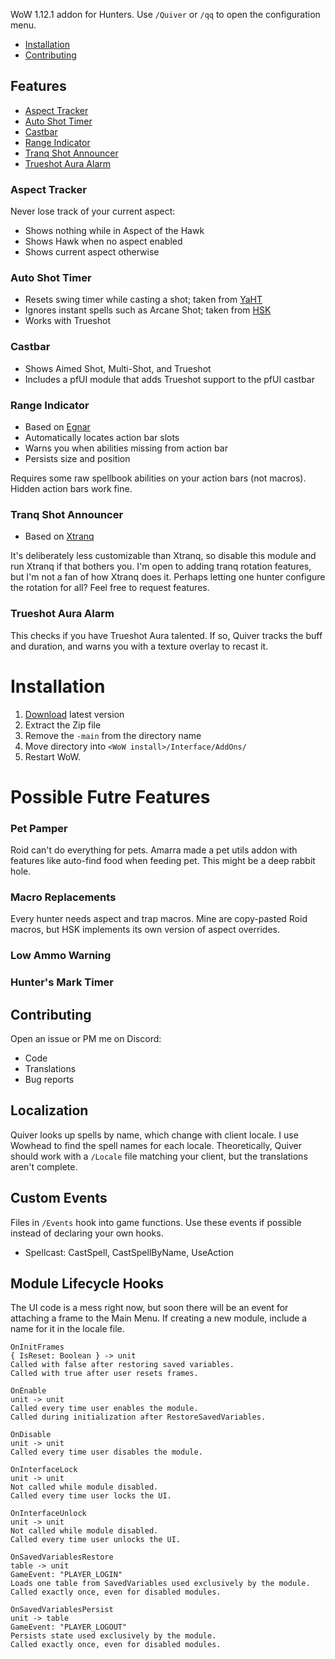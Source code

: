 WoW 1.12.1 addon for Hunters. Use `/Quiver` or `/qq` to open the configuration menu.

- [Installation](#installation)
- [Contributing](#contributing)

## Features
- [Aspect Tracker](#aspect-tracker)
- [Auto Shot Timer](#auto-shot-timer)
- [Castbar](#castbar)
- [Range Indicator](#range-indicator)
- [Tranq Shot Announcer](#tranq-shot-announcer)
- [Trueshot Aura Alarm](#trueshot-aura-alarm)

### Aspect Tracker
Never lose track of your current aspect:
- Shows nothing while in Aspect of the Hawk
- Shows Hawk when no aspect enabled
- Shows current aspect otherwise

### Auto Shot Timer
- Resets swing timer while casting a shot; taken from [YaHT](https://github.com/Aviana/YaHT/tree/1.12.1)
- Ignores instant spells such as Arcane Shot; taken from [HSK](https://github.com/anstellaire/HunterSwissKnife)
- Works with Trueshot

### Castbar
- Shows Aimed Shot, Multi-Shot, and Trueshot
- Includes a pfUI module that adds Trueshot support to the pfUI castbar

### Range Indicator
- Based on [Egnar](https://github.com/Medeah/Egnar)
- Automatically locates action bar slots
- Warns you when abilities missing from action bar
- Persists size and position

Requires some raw spellbook abilities on your action bars (not macros). Hidden action bars work fine.

### Tranq Shot Announcer
- Based on [Xtranq](https://github.com/unknauwn/XTranqManager/tree/master)

It's deliberately less customizable than Xtranq, so disable this module and run Xtranq if that bothers you. I'm open to adding tranq rotation features, but I'm not a fan of how Xtranq does it. Perhaps letting one hunter configure the rotation for all? Feel free to request features.

### Trueshot Aura Alarm
This checks if you have Trueshot Aura talented. If so, Quiver tracks the buff and duration, and warns you with a texture overlay to recast it.

# Installation
1. [Download](https://github.com/SabineWren/Quiver/releases) latest version
2. Extract the Zip file
3. Remove the `-main` from the directory name
4. Move directory into `<WoW install>/Interface/AddOns/`
5. Restart WoW.

# Possible Futre Features
### Pet Pamper
Roid can't do everything for pets. Amarra made a pet utils addon with features like auto-find food when feeding pet. This might be a deep rabbit hole.

### Macro Replacements
Every hunter needs aspect and trap macros. Mine are copy-pasted Roid macros, but HSK implements its own version of aspect overrides.

### Low Ammo Warning

### Hunter's Mark Timer

## Contributing
Open an issue or PM me on Discord:
- Code
- Translations
- Bug reports

## Localization
Quiver looks up spells by name, which change with client locale. I use Wowhead to find the spell names for each locale. Theoretically, Quiver should work with a `/Locale` file matching your client, but the translations aren't complete.

## Custom Events
Files in `/Events` hook into game functions. Use these events if possible instead of declaring your own hooks.
- Spellcast: CastSpell, CastSpellByName, UseAction

## Module Lifecycle Hooks
The UI code is a mess right now, but soon there will be an event for attaching a frame to the Main Menu. If creating a new module, include a name for it in the locale file.
```
OnInitFrames
{ IsReset: Boolean } -> unit
Called with false after restoring saved variables.
Called with true after user resets frames.

OnEnable
unit -> unit
Called every time user enables the module.
Called during initialization after RestoreSavedVariables.

OnDisable
unit -> unit
Called every time user disables the module.

OnInterfaceLock
unit -> unit
Not called while module disabled.
Called every time user locks the UI.

OnInterfaceUnlock
unit -> unit
Not called while module disabled.
Called every time user unlocks the UI.

OnSavedVariablesRestore
table -> unit
GameEvent: "PLAYER_LOGIN"
Loads one table from SavedVariables used exclusively by the module.
Called exactly once, even for disabled modules.

OnSavedVariablesPersist
unit -> table
GameEvent: "PLAYER_LOGOUT"
Persists state used exclusively by the module.
Called exactly once, even for disabled modules.
```
